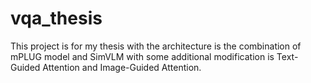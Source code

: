 # vqa_thesis
This project is for my thesis with the architecture is the combination of mPLUG model and SimVLM with some additional modification is Text-Guided Attention and Image-Guided Attention.

